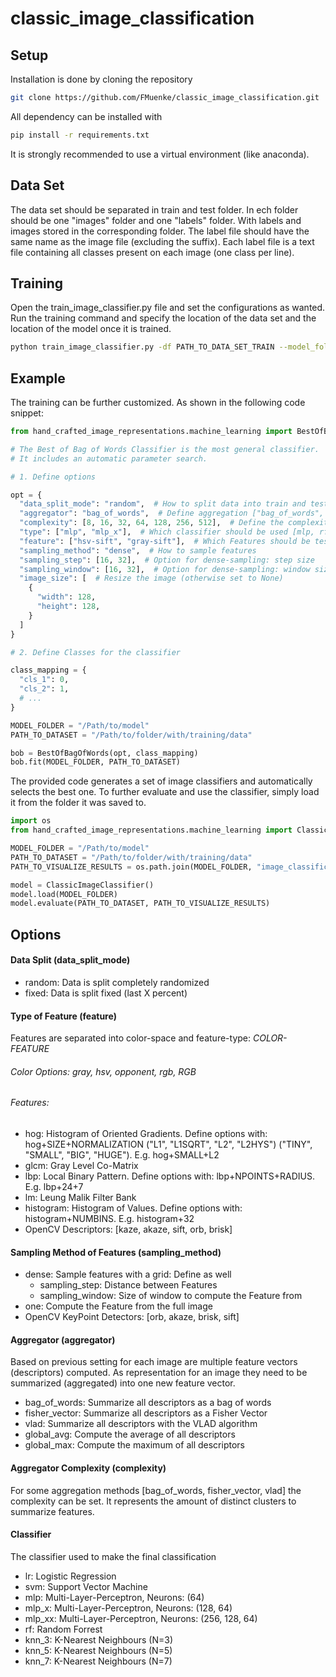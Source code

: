 # classic_image_classification

## Setup
Installation is done by cloning the repository
```bash
git clone https://github.com/FMuenke/classic_image_classification.git
```
All dependency can be installed with
````bash
pip install -r requirements.txt
````
It is strongly recommended to use a virtual environment (like anaconda).


## Data Set

The data set should be separated in train and test folder. In ech folder should be one "images" folder and one "labels" folder. With labels and images stored in the corresponding folder. The label file should have the same name as the image file (excluding the suffix). Each label file is a text file containing all classes present on each image (one class per line).


## Training

Open the train_image_classifier.py file and set the configurations as wanted. 
Run the training command and specify the location of the data set and the location of the model once it is trained.

````bash
python train_image_classifier.py -df PATH_TO_DATA_SET_TRAIN --model_folder PATH_TO_SAVE_MODEL_TO -clmp PATH_TO_CLASSMAPPING.JSON
````

## Example
The training can be further customized. As shown in the following code snippet:

````python
from hand_crafted_image_representations.machine_learning import BestOfBagOfWords

# The Best of Bag of Words Classifier is the most general classifier.
# It includes an automatic parameter search.

# 1. Define options

opt = {
  "data_split_mode": "random",  # How to split data into train and test
  "aggregator": "bag_of_words",  # Define aggregation ["bag_of_words", "vlad", ...]
  "complexity": [8, 16, 32, 64, 128, 256, 512],  # Define the complexity (numer of clusters) of the aggregation
  "type": ["mlp", "mlp_x"],  # Which classifier should be used [mlp, rf, svm, ...]
  "feature": ["hsv-sift", "gray-sift"],  # Which Features should be tested
  "sampling_method": "dense",  # How to sample features
  "sampling_step": [16, 32],  # Option for dense-sampling: step size
  "sampling_window": [16, 32],  # Option for dense-sampling: window size
  "image_size": [  # Resize the image (otherwise set to None)
    {
      "width": 128,
      "height": 128,
    }
  ]
}

# 2. Define Classes for the classifier

class_mapping = {
  "cls_1": 0,
  "cls_2": 1,
  # ...
}

MODEL_FOLDER = "/Path/to/model"
PATH_TO_DATASET = "/Path/to/folder/with/training/data"

bob = BestOfBagOfWords(opt, class_mapping)
bob.fit(MODEL_FOLDER, PATH_TO_DATASET)
````

The provided code generates a set of image classifiers and automatically selects the best one. 
To further evaluate and use the classifier, simply load it from the folder it was saved to.

````python
import os
from hand_crafted_image_representations.machine_learning import ClassicImageClassifier

MODEL_FOLDER = "/Path/to/model"
PATH_TO_DATASET = "/Path/to/folder/with/training/data"
PATH_TO_VISUALIZE_RESULTS = os.path.join(MODEL_FOLDER, "image_classification")

model = ClassicImageClassifier()
model.load(MODEL_FOLDER)
model.evaluate(PATH_TO_DATASET, PATH_TO_VISUALIZE_RESULTS)
````


## Options

#### Data Split (data_split_mode)
- random: Data is split completely randomized
- fixed: Data is split fixed (last X percent)

#### Type of Feature (feature)
Features are separated into color-space and feature-type: *COLOR-FEATURE*

###### Color Options: gray, hsv, opponent, rgb, RGB

###### Features:
- hog: Histogram of Oriented Gradients. Define options with: hog+SIZE+NORMALIZATION ("L1", "L1SQRT", "L2", "L2HYS") ("TINY", "SMALL", "BIG", "HUGE"). E.g. hog+SMALL+L2
- glcm: Gray Level Co-Matrix
- lbp: Local Binary Pattern. Define options with: lbp+NPOINTS+RADIUS. E.g. lbp+24+7
- lm: Leung Malik Filter Bank
- histogram: Histogram of Values. Define options with: histogram+NUMBINS. E.g. histogram+32
- OpenCV Descriptors: [kaze, akaze, sift, orb, brisk]


#### Sampling Method of Features (sampling_method)
- dense: Sample features with a grid: Define as well
  - sampling_step: Distance between Features
  - sampling_window: Size of window to compute the Feature from
- one: Compute the Feature from the full image
- OpenCV KeyPoint Detectors: [orb, akaze, brisk, sift]

#### Aggregator (aggregator)
Based on previous setting for each image are multiple feature vectors (descriptors) computed.
As representation for an image they need to be summarized (aggregated) into one new feature vector.

- bag_of_words: Summarize all descriptors as a bag of words
- fisher_vector: Summarize all descriptors as a Fisher Vector
- vlad: Summarize all descriptors with the VLAD algorithm
- global_avg: Compute the average of all descriptors
- global_max: Compute the maximum of all descriptors


#### Aggregator Complexity (complexity)
For some aggregation methods [bag_of_words, fisher_vector, vlad] the complexity can be set. 
It represents the amount of distinct clusters to summarize features.


#### Classifier
The classifier used to make the final classification
- lr: Logistic Regression
- svm: Support Vector Machine
- mlp: Multi-Layer-Perceptron, Neurons: (64)
- mlp_x: Multi-Layer-Perceptron, Neurons: (128, 64)
- mlp_xx: Multi-Layer-Perceptron, Neurons: (256, 128, 64)
- rf: Random Forrest
- knn_3: K-Nearest Neighbours (N=3)
- knn_5: K-Nearest Neighbours (N=5)
- knn_7: K-Nearest Neighbours (N=7)